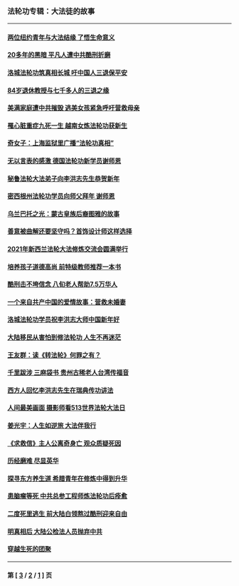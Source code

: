 ### 法轮功专辑：大法徒的故事
---
#### [两位纽约青年与大法结缘 了悟生命意义](../../pages/nf1147481/n14002785.md?09210430) 
#### [20多年的黑暗 平凡人遭中共酷刑折磨](../../pages/nf1147481/n13997976.md?09210430) 
#### [洛城法轮功筑真相长城 吁中国人三退保平安](../../pages/nf1147481/n13892471.md?09210430) 
#### [84岁退休教授与七千多人的三退之缘](../../pages/nf1147481/n13796650.md?09210430) 
#### [美满家庭遭中共摧毁 逃美女孩紧急呼吁营救母亲](../../pages/nf1147481/n13792859.md?09210430) 
#### [罹心脏重症九死一生 越南女炼法轮功获新生](../../pages/nf1147481/n13732766.md?09210430) 
#### [奇女子：上海监狱里广播“法轮功真相”](../../pages/nf1147481/n13726443.md?09210430) 
#### [无以言表的感激 德国法轮功新学员谢师恩](../../pages/nf1147481/n13543790.md?09210430) 
#### [秘鲁法轮大法弟子向李洪志先生恭贺新年](../../pages/nf1147481/n13540182.md?09210430) 
#### [密西根州法轮功学员向师父拜年 谢师恩](../../pages/nf1147481/n13538183.md?09210430) 
#### [乌兰巴托之光：蒙古皇族后裔图雅的故事](../../pages/nf1147481/n13155759.md?09210430) 
#### [善意被曲解还要坚守吗？首饰设计师这样选择](../../pages/nf1147481/n13077575.md?09210430) 
#### [2021年新西兰法轮大法修炼交流会圆满举行](../../pages/nf1147481/n13033149.md?09210430) 
#### [培养孩子道德高尚 前特级教师推荐一本书](../../pages/nf1147481/n12938640.md?09210430) 
#### [酷刑击不垮信念 八旬老人帮助7.5万华人](../../pages/nf1147481/n12880712.md?09210430) 
#### [一个来自共产中国的爱情故事：营救未婚妻](../../pages/nf1147481/n12778386.md?09210430) 
#### [洛城法轮功学员祝李洪志大师中国新年好](../../pages/nf1147481/n12724685.md?09210430) 
#### [大陆移民从害怕到修法轮功 人生不再迷茫](../../pages/nf1147481/n12414325.md?09210430) 
#### [王友群：读《转法轮》何罪之有？](../../pages/nf1147481/n12408647.md?09210430) 
#### [千里跋涉 三麻袋书 贵州古稀老人台湾传福音](../../pages/nf1147481/n12198750.md?09210430) 
#### [西方人回忆李洪志先生在瑞典传功讲法](../../pages/nf1147481/n12099607.md?09210430) 
#### [人间最美画面 摄影师看513世界法轮大法日](../../pages/nf1147481/n12094118.md?09210430) 
#### [姜光宇：人生如逆旅 大法伴我行](../../pages/nf1147481/n12088664.md?09210430) 
#### [《求救信》主人公离奇身亡 观众质疑死因](../../pages/nf1147481/n11845215.md?09210430) 
#### [历经磨难 尽显英华](../../pages/nf1147481/n11723297.md?09210430) 
#### [探寻东方养生道 希腊青年在修炼中得到升华](../../pages/nf1147481/n11494502.md?09210430) 
#### [患脑瘤等死 中共总参工程师炼法轮功后痊愈](../../pages/nf1147481/n11466682.md?09210430) 
#### [二度死里逃生 前大陆白领熬过酷刑迎来自由](../../pages/nf1147481/n11368594.md?09210430) 
#### [明真相后 大陆公检法人员抛弃中共](../../pages/nf1147481/n11358618.md?09210430) 
#### [穿越生死的团聚](../../pages/nf1147481/n11258922.md?09210430) 

---
#### 第 [ [3](./3.md?09210430) / [2](./2.md?09210430) / [1](./1.md?09210430) ] 页
